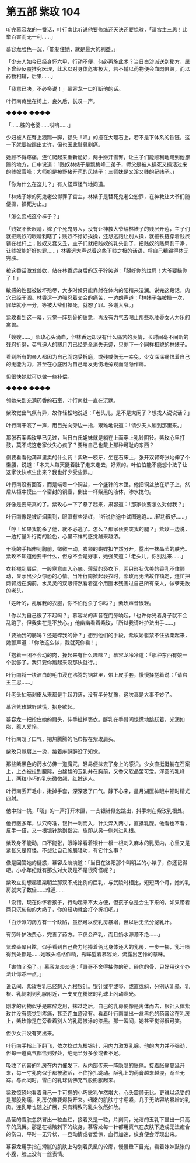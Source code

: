 # 第五部 紫玫 104

听完慕容龙的一番话，叶行南比听说他要修炼还天诀还要惊骇，「请宫主三思！此举百害而无一利……」

慕容龙脸色一沉，「能制住她，就是最大的利益。」

「少夫人如今已经身怀六甲，行动不便，何必再施此术？当日白沙派送到秘方，属下曾经反覆推究医理，此术以对身体危害极大，若不辅以药物便会血肉俱毁，而以药物相辅，后果……」

「我意已决，不必多说！」慕容龙一口打断他的话。

叶行南瘫坐在椅上，良久后，长叹一声。

◆◆◆◆ ◆◆◆◆

「……胜的老婆……哎唷……」

少妇被人在臀上狠踢一脚，额头「呯」的撞在大理石上，若不是下体系的铁链，这一下就要被踢出丈许，但也因此耻骨剧痛。

她顾不得疼痛，连忙爬起来重新跪好，两手掰开雪臀，让主子们能顺利地踢到他想踢的地方，口中说道：「贱奴林婊子是飘梅峰二弟子，师父是被人操死又操活过来的贱奴雪峰；大师姐是被野猪开苞的风婊子；三师妹是又淫又贱的纪婊子。」

「你为什么在这儿？」有人怪声怪气地问道。

「林婊子嫁的死鬼老公得罪了宫主，林婊子是替死鬼老公恕罪，在神教让大爷们随便操，操死为止。」

「怎么变成这个样子？」

「贱奴不长眼睛，嫁了个死鬼男人，没有让神教大爷给林婊子的贱屄开苞，主子们就把贱奴的眼睛刺瞎了；贱奴不好好挨操，还想逃跑让别人操，就被铁链穿着贱屄锁在栏杆上；贱奴又蠢又丑，主子们就把贱奴的乳头割了，把贱奴的贱屄割干净，让贱奴能好好恕罪……」林香远大声说着这些下贱之极的话语，将自己糟蹋得体无完肤。

被这番话激发兽欲，站在林香远身后的汉子狞笑道：「掰好你的烂屄！大爷要操你了！」

敏感的性器被破坏殆尽，大多时候只能靠射在体内的阳精来湿润。说完这段话，肉穴已经干涸。林香远一边强忍着交合的痛苦，一边朗声道：「林婊子每被操一次，罪孽就小一分，等被大爷们操死，就恕了罪。多谢大爷。」

紫玫看到这一幕，只觉一阵刻骨的疲惫，再没有力气去喝止那些以凌辱女人为乐的禽兽。

「嫂嫂……」紫玫心头滴血，但林香远却没有什么痛苦的表情，长时间毫不间断的残忍折磨，英气迫人的寒月刀已经完全消失无迹，只剩下一个同样相貌的林婊子。

看到所有的亲人都因为自己而饱受折磨，或残或伤无一幸免，少女深深痛恨着自己的无能为力，甚至在心底因为自己毫发无伤地旁观而隐隐作痛。

但很快她就可以做一些补偿。

◆◆◆◆ ◆◆◆◆

领她来到充满药香的石室，叶行南就一直在沉默。

紫玫觉出气氛有异，故作轻松地说道：「老头儿，是不是太闲了？想找人说说话？」

叶行南干咳了一声，用目光向旁边一指，艰难地说道：「请少夫人躺到那里来。」

那张石案紫玫早已见过，当日白氏姐妹就是躺在上面穿上乳铃阴铃。紫玫心里打鼓，莫不成这老家伙失心疯了？要给自己也戴上那种可耻的东西？

倒要看看他葫芦里卖的什么药！紫玫一咬牙，坐在石床上，张开双臂夸张地伸了个懒腰，说道：「本夫人每天挺着肚子走来走去，好累的。叶伯伯能不能想个法子让这家伙快点生出来？我也好少受些罪。」

叶行南没有回答，而是端着一个铜盆，一个盛针的木匣。他把铜盆放在炉子上，然后从柜中摸出一个密封的铜壶，倒出一杯紫黑的液体，渗水搅匀。

好像是要来真的了。紫玫心一下了悬了起来，肃容道：「那家伙要怎么对付我？」

叶行南像是被炉烟熏到，眼眶有些发红，「听说你途中试图逃跑……轻功很好……」

「哼！如果我能杀了他，就不必逃了。怎么？那家伙要废我的腿？」紫玫一边说，一边打量叶行南的脸色，心里不祥的感觉越来越浓。

干瘦的手指伸到胸前，微微一动，衣领的蝴蝶扣乍然分开，露出一抹晶莹的肤光。紫玫不知道他要干什么，但总不会是好事，她强笑道：「老头儿，你别乱来……」

衣衫褪到肩后，一股寒意直入心底。薄薄的亵衣下，两只形状优美的香乳不住颤动，显示出少女惊恐的心情。当叶行南掀起亵衣时，紫玫再无法故作镇定，连忙把两臂抱在胸前，水灵灵的双眼愕然看着这个用医术残害过自己所有亲人，做孽无数的老头。

「姓叶的，乱解我的衣服，你不怕他杀了你吗？」紫玫声音很轻。

「你以为自己很了不起吗？」慕容龙的声音在门旁响起，「也许你光着身子就不会乱跑了。但我实在是不放心。」他幽幽看着紫玫，「所以我请叶护法出手……」

「要抽我的筋吗？还是碎我的骨？」想到他们的手段，紫玫娇躯禁不住战栗起来，她颤声道：「你敢这么做，我就死你看！」

「抱着一团不会动的肉，操起来有什么趣味？」慕容龙冷冷道：「那种东西有娘一个就够了。我只要你跑起来没那快就行。」

叶行南将一块洁白的毛巾浸在沸腾的铜盆里，带上皮手套，慢慢揉搓着说：「请宫主三思……」

叶老头抽筋剥皮从来都是手起刀落，没有半分犹豫，这次真是大事不妙了。

慕容紫玫越听越慌，抬身欲起。

慕容龙一把按住她的肩头，伸手扯掉亵衣。酥乳在手臂间惊慌地跳跃着，光润如脂，惹人爱怜。

叶行南叹了口气，把热腾腾的毛巾按在紫玫肩头。

紫玫只觉肩上一烫，接着麻酥酥没了知觉。

那些紫黑色的药水仿佛一道魔咒，轻易便抹去了身上的感识。少女直挺挺躺在石案上，上衣被拉到腰际，白馥馥的玉乳并在胸前，又香又软晶莹可爱。浑圆的乳峰上，两粒小巧的乳头微微翘，红嫩迷人。

叶行南丢开毛巾，揪掉手套，深深吸了口气。静下心来，星月湖医神眼中顿时精光四射。

他中指一挑，「嗒」的一声打开木匣，一支银针倏忽跳出，抖手刺在紫玫乳根处。

他行医多年，认穴奇准，银针一刺而入，针尖深入两寸，直抵乳腺。他看也不看，反手一搭，又一根银针跳到指尖，旋即从另一侧刺进乳根。

紫玫身不能动，口不能张，眼睁睁看着银针一根一根刺入麻木的乳房内，心里又是紧张又是奇怪。不想让自己施展轻功，有它什么事？

像是回答她的疑惑，慕容龙淡淡道：「当日在洛阳那个叫明兰的小婊子，你还记得吧。小小年纪就有那么对大奶是不是很奇怪呢？」

紫玫立刻想起沮渠明兰那双不成比例的巨乳，与武陵时相比，短短两个月，她的乳房就大了数倍……难道……

「没错。现在你怀着孩子，行动起来不太方便，但孩子总是会生下来的。如果带着两只沉甸甸的大奶子，你的轻功就会打个折扣吧。」

「白沙派的药方有一个缺陷，虽然可以使乳房暴增，但以后无法分泌乳汁。

有劳叶护法费心，完善了药方。不仅会产乳，而且奶水源源不绝……」

紫玫头晕目眩，似乎看到自己费力地捧着俩比身体还大的乳房，一步一挪，乳汁喷得到处都是……她喉头格格作响，秀眸望着慕容龙，流露出乞怜的意味。

「害怕？晚了。」慕容龙淡淡道：「哥哥不舍得抽你的筋，碎你的骨，只好用这个办法让你乖一点。」

说话间，紫玫右乳已经刺入九根银针。银针或平或竖，或直或斜，分别从乳晕、乳根、乳侧刺到乳腺附近，一支支在粉嫩的乳球上闪动寒光。

刚才的药物似乎是麻醉之用，抹过之后，自己的乳房便像是离体而去，银针入体紫玫并没有感觉到疼痛，甚至连血迹没有。看着叶行南拿出一盒黑色的药膏涂在乳房上，紫玫像是在旁看着别人的乳房被涂的漆黑。那一瞬间，她甚至觉得很可笑。

但少女并没有笑出来。

叶行南手指上下翻飞，依次捻过九根银针，用内力激发乳腺。他的内力并不强劲，但每一道真气都恰到好处，绝无半分多余或者不足。

吸收了药膏的乳房在内力催发下，从内部传来一阵隐隐的胀痛。接着胀痛蔓延开来，每一寸乳肉似乎都被激活，不住挣扎跳动。酥乳上的药膏越来越淡，渐至无踪。与此同时，雪白的乳球仿佛充气般膨胀起来。

紫玫惊恐地看着自己一手可握的小巧嫩乳乍然增大，心头震颤无比。更难以承受的是那股剧痛，乳房仿佛要爆裂开来。细嫩的肌肤寸寸绷紧，几乎无法容纳暴增的乳肉。连乳晕也随之扩展，只有精致的乳头依然如故。

晶莹的雪肤忽然冒出一粒血红，接着又是一粒，片刻间，光洁的玉乳下显出一只高举的凤翼。那是在祖陵刺下的纹身，慕容龙每一针都用真气在皮肤下造成无法癒合的伤口，平时一无异状，一旦动情或者爱惊，血行加速，纹身便会浮现出来。

慕容龙用手指在滑腻的肌肤上勾划着凤凰的轮廓，慢慢垂下目光，看着妹妹鼓胀的小腹，脸上没有一丝表情。

